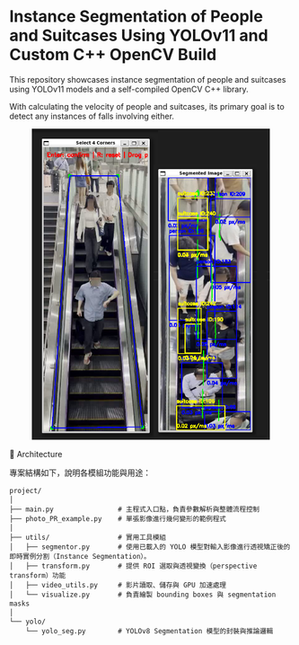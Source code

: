 # Instance Segmentation of People and Suitcases Using YOLOv11 and Custom C++ OpenCV Build


This repository showcases instance segmentation of people and suitcases using YOLOv11 models and a self-compiled OpenCV C++ library.

With calculating the velocity of people and suitcases, its primary goal is to detect any instances of falls involving either.

<figure><img src="https://github.com/eden-owo/Person-suitcase-motion-tracker/blob/master/pics/demo.png" alt=""><figcaption></figcaption></figure>



🧱 Architecture


專案結構如下，說明各模組功能與用途：


```text
project/
│
├── main.py                # 主程式入口點，負責參數解析與整體流程控制
├── photo_PR_example.py    # 單張影像進行幾何變形的範例程式
│
├── utils/                 # 實用工具模組
│   ├── segmentor.py       # 使用已載入的 YOLO 模型對輸入影像進行透視矯正後的即時實例分割（Instance Segmentation）。
│   ├── transform.py       # 提供 ROI 選取與透視變換（perspective transform）功能
│   ├── video_utils.py     # 影片讀取、儲存與 GPU 加速處理
│   └── visualize.py       # 負責繪製 bounding boxes 與 segmentation masks
│
└── yolo/
    └── yolo_seg.py        # YOLOv8 Segmentation 模型的封裝與推論邏輯

```
